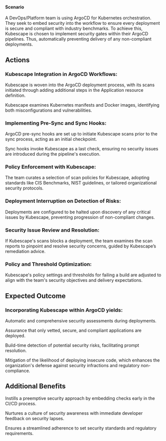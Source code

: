 #### **Scenario**

A DevOps/Platform team is using ArgoCD for Kubernetes orchestration. They seek to embed security into the workflow to ensure every deployment is secure and compliant with industry benchmarks. To achieve this, Kubescape is chosen to implement security gates within their ArgoCD pipelines. Thus, automatically preventing delivery of any non-compliant deployments.


## **Actions**


### Kubescape Integration in ArgoCD Workflows:

Kubescape is woven into the ArgoCD deployment process, with its scans initiated through adding additional steps in the Application resource definition.

Kubescape examines Kubernetes manifests and Docker images, identifying both misconfigurations and vulnerabilities.


### Implementing Pre-Sync and Sync Hooks:

ArgoCD pre-sync hooks are set up to initiate Kubescape scans prior to the sync process, acting as an initial checkpoint.

Sync hooks invoke Kubescape as a last check, ensuring no security issues are introduced during the pipeline's execution.


### Policy Enforcement with Kubescape:

The team curates a selection of scan policies for Kubescape, adopting standards like CIS Benchmarks, NIST guidelines, or tailored organizational security protocols.


### Deployment Interruption on Detection of Risks:

Deployments are configured to be halted upon discovery of any critical issues by Kubescape, preventing progression of non-compliant changes.


### Security Issue Review and Resolution:

If Kubescape's scans blocks a deployment, the team examines the scan reports to pinpoint and resolve security concerns, guided by Kubescape’s remediation advice.


### Policy and Threshold Optimization:

Kubescape's policy settings and thresholds for failing a build are adjusted to align with the team's security objectives and delivery expectations.


## **Expected Outcome**


### Incorporating Kubescape within ArgoCD yields:

Automatic and comprehensive security assessments during deployments.

Assurance that only vetted, secure, and compliant applications are deployed.

Build-time detection of potential security risks, facilitating prompt resolution.

Mitigation of the likelihood of deploying insecure code, which enhances the organization's defense against security infractions and regulatory non-compliance.


## **Additional Benefits**

Instills a preemptive security approach by embedding checks early in the CI/CD process.

Nurtures a culture of security awareness with immediate developer feedback on security lapses.

Ensures a streamlined adherence to set security standards and regulatory requirements.
